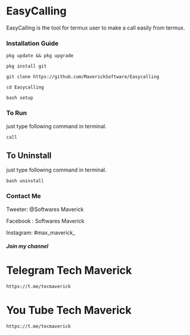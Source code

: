 # EasyCalling
EasyCalling is the tool for termux user to make a call easily from termux. 
### Installation Guide
```
pkg update && pkg upgrade 
```
```
pkg install git
```
```
git clone https://github.com/MaverickSoftware/Easycalling

```
```
cd Easycalling
```
```
bash setup
```
### To Run
just type following command in terminal.
```
call
```
## To Uninstall
just type following command in terminal.
```
bash uninstall
```
### Contact Me

Tweeter: @Softwares Maverick

Facebook : Softwares Maverick

Instagram: #max_maverick_
##### Join my channel
# Telegram Tech Maverick
```
https://t.me/tecmaverick
```
# You Tube Tech Maverick
```
https://t.me/tecmaverick
```
